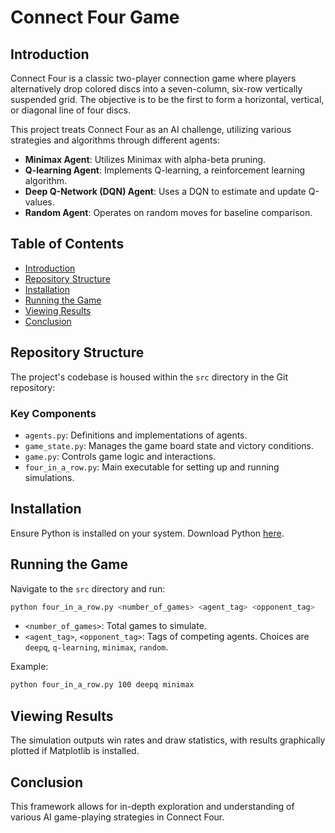# Connect Four Game

## Introduction
Connect Four is a classic two-player connection game where players alternatively drop colored discs into a seven-column, six-row vertically suspended grid. The objective is to be the first to form a horizontal, vertical, or diagonal line of four discs.

This project treats Connect Four as an AI challenge, utilizing various strategies and algorithms through different agents:

- **Minimax Agent**: Utilizes Minimax with alpha-beta pruning.
- **Q-learning Agent**: Implements Q-learning, a reinforcement learning algorithm.
- **Deep Q-Network (DQN) Agent**: Uses a DQN to estimate and update Q-values.
- **Random Agent**: Operates on random moves for baseline comparison.

## Table of Contents
- [Introduction](#introduction)
- [Repository Structure](#repository-structure)
- [Installation](#installation)
- [Running the Game](#running-the-game)
- [Viewing Results](#viewing-results)
- [Conclusion](#conclusion)

## Repository Structure
The project's codebase is housed within the `src` directory in the Git repository:

### Key Components
- `agents.py`: Definitions and implementations of agents.
- `game_state.py`: Manages the game board state and victory conditions.
- `game.py`: Controls game logic and interactions.
- `four_in_a_row.py`: Main executable for setting up and running simulations.

## Installation
Ensure Python is installed on your system. Download Python [here](https://www.python.org/downloads/).

## Running the Game
Navigate to the `src` directory and run:
```bash
python four_in_a_row.py <number_of_games> <agent_tag> <opponent_tag>
```
- `<number_of_games>`: Total games to simulate.
- `<agent_tag>`, `<opponent_tag>`: Tags of competing agents. Choices are `deepq`, `q-learning`, `minimax`, `random`.

Example:
```bash
python four_in_a_row.py 100 deepq minimax
```

## Viewing Results
The simulation outputs win rates and draw statistics, with results graphically plotted if Matplotlib is installed.

## Conclusion
This framework allows for in-depth exploration and understanding of various AI game-playing strategies in Connect Four.
